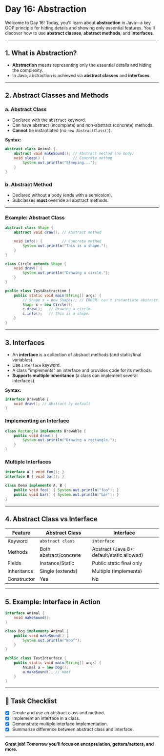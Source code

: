 # Day 16: Abstraction

Welcome to Day 16! Today, you'll learn about **abstraction** in Java—a key OOP principle for hiding details and showing only essential features. You'll discover how to use **abstract classes**, **abstract methods**, and **interfaces**.

---

## 1. What is Abstraction?

- **Abstraction** means representing only the essential details and hiding the complexity.
- In Java, abstraction is achieved via **abstract classes** and **interfaces**.

---

## 2. Abstract Classes and Methods

### a. Abstract Class

- Declared with the `abstract` keyword.
- Can have abstract (incomplete) and non-abstract (concrete) methods.
- **Cannot** be instantiated (no `new AbstractClass()`).

**Syntax:**
```java
abstract class Animal {
    abstract void makeSound(); // Abstract method (no body)
    void sleep() {             // Concrete method
        System.out.println("Sleeping...");
    }
}
```

### b. Abstract Method

- Declared without a body (ends with a semicolon).
- Subclasses **must** override all abstract methods.

---

### Example: Abstract Class

```java
abstract class Shape {
    abstract void draw(); // Abstract method

    void info() {         // Concrete method
        System.out.println("This is a shape.");
    }
}

class Circle extends Shape {
    void draw() {
        System.out.println("Drawing a circle.");
    }
}

public class TestAbstraction {
    public static void main(String[] args) {
        // Shape s = new Shape(); // ERROR: can't instantiate abstract class
        Shape c = new Circle();
        c.draw();   // Drawing a circle.
        c.info();   // This is a shape.
    }
}
```

---

## 3. Interfaces

- An **interface** is a collection of abstract methods (and static/final variables).
- Use `interface` keyword.
- A class "implements" an interface and provides code for its methods.
- **Supports multiple inheritance** (a class can implement several interfaces).

**Syntax:**
```java
interface Drawable {
    void draw(); // Abstract by default
}
```

### Implementing an Interface

```java
class Rectangle implements Drawable {
    public void draw() {
        System.out.println("Drawing a rectangle.");
    }
}
```

### Multiple Interfaces

```java
interface A { void foo(); }
interface B { void bar(); }

class Demo implements A, B {
    public void foo() { System.out.println("foo"); }
    public void bar() { System.out.println("bar"); }
}
```

---

## 4. Abstract Class vs Interface

| Feature           | Abstract Class         | Interface                |
|-------------------|-----------------------|--------------------------|
| Keyword           | `abstract class`      | `interface`              |
| Methods           | Both abstract/concrete| Abstract (Java 8+: default/static allowed) |
| Fields            | Instance/Static       | Public static final only |
| Inheritance       | Single (extends)      | Multiple (implements)    |
| Constructor       | Yes                   | No                       |

---

## 5. Example: Interface in Action

```java
interface Animal {
    void makeSound();
}

class Dog implements Animal {
    public void makeSound() {
        System.out.println("Woof");
    }
}

public class TestInterface {
    public static void main(String[] args) {
        Animal a = new Dog();
        a.makeSound(); // Woof
    }
}
```

---

## 🎯 Task Checklist

- [x] Create and use an abstract class and method.
- [x] Implement an interface in a class.
- [x] Demonstrate multiple interface implementation.
- [x] Summarize difference between abstract class and interface.

---

**Great job! Tomorrow you'll focus on encapsulation, getters/setters, and more.**